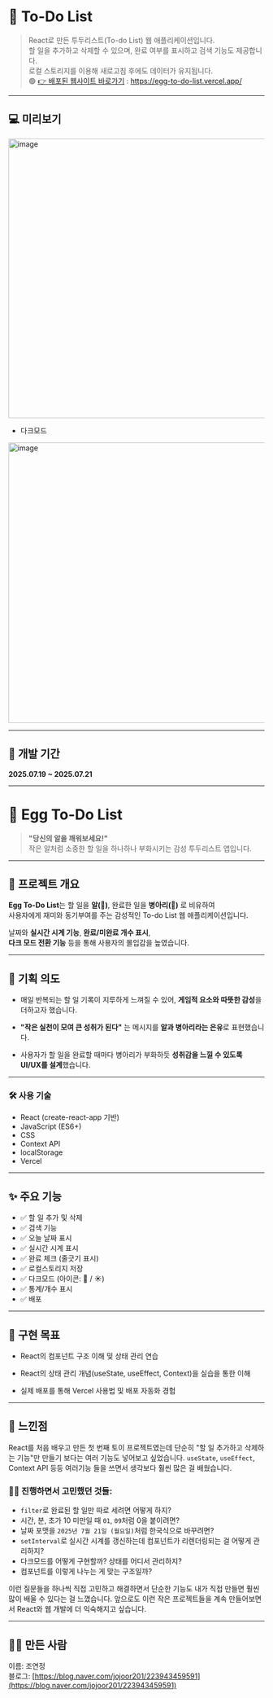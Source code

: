 # 📝 To-Do List
> React로 만든 투두리스트(To-do List) 웹 애플리케이션입니다.</br> 할 일을 추가하고 삭제할 수 있으며, 완료 여부를 표시하고 검색 기능도 제공합니다.</br>로컬 스토리지를 이용해 새로고침 후에도 데이터가 유지됩니다.</br>
> 🟢 [👉 배포된 웹사이트 바로가기](https://egg-to-do-list.vercel.app/) : https://egg-to-do-list.vercel.app/

---

## 💻 미리보기
<img width="555" height="549" alt="image" src="https://github.com/user-attachments/assets/f6cee2e2-0543-4b79-8ce2-5d79f3c89730" />

- 다크모드</br>
<img width="595" height="551" alt="image" src="https://github.com/user-attachments/assets/5b549b33-5870-4ef9-aa51-174d1368eacf" />

---

## 📅 개발 기간

**2025.07.19 ~ 2025.07.21**  

---
# 🐣 Egg To-Do List

> **"당신의 알을 깨워보세요!"**  
> 작은 알처럼 소중한 할 일을 하나하나 부화시키는 감성 투두리스트 앱입니다.

---

## 📌 프로젝트 개요
**Egg To-Do List**는 할 일을 **알(🥚)**, 완료한 일을 **병아리(🐥)** 로 비유하여  
사용자에게 재미와 동기부여를 주는 감성적인 To-do List 웹 애플리케이션입니다.

날짜와 **실시간 시계 기능**, **완료/미완료 개수 표시**,  
**다크 모드 전환 기능** 등을 통해 사용자의 몰입감을 높였습니다.

---
## 🎯 기획 의도

- 매일 반복되는 할 일 기록이 지루하게 느껴질 수 있어, **게임적 요소와 따뜻한 감성**을 더하고자 했습니다.

- **"작은 실천이 모여 큰 성취가 된다"** 는 메시지를 **알과 병아리라는 은유**로 표현했습니다.

- 사용자가 할 일을 완료할 때마다 병아리가 부화하듯 **성취감을 느낄 수 있도록 UI/UX를 설계**했습니다.

---

### 🛠️ 사용 기술

- React (create-react-app 기반)
- JavaScript (ES6+)
- CSS
- Context API 
- localStorage 
- Vercel

---

## ✨ 주요 기능

- ✅ 할 일 추가 및 삭제
- ✅ 검색 기능
- ✅ 오늘 날짜 표시
- ✅ 실시간 시계 표시
- ✅ 완료 체크 (줄긋기 표시)
- ✅ 로컬스토리지 저장
- ✅ 다크모드 (아이콘: 🌙 / ☀️)
- ✅ 통계/개수 표시
- ✅ 배포

---

## 🎯 구현 목표
- React의 컴포넌트 구조 이해 및 상태 관리 연습

- React의 상태 관리 개념(useState, useEffect, Context)을 실습을 통한 이해

- 실제 배포를 통해 Vercel 사용법 및 배포 자동화 경험

---

## 💭 느낀점

React를 처음 배우고 만든 첫 번째 토이 프로젝트였는데 단순히 "할 일 추가하고 삭제하는 기능"만 만들기 보다는 여러 기능도 넣어보고 싶었습니다.
`useState`, `useEffect`, Context API 등등 여러기능 들을 쓰면서 생각보다 훨씬 많은 걸 배웠습니다.

### 🙋‍♀️ 진행하면서 고민했던 것들:

- `filter`로 완료된 할 일만 따로 세려면 어떻게 하지?
- 시간, 분, 초가 10 미만일 때 `01`, `09`처럼 0을 붙이려면?
- 날짜 포맷을 `2025년 7월 21일 (월요일)`처럼 한국식으로 바꾸려면?
- `setInterval`로 실시간 시계를 갱신하는데 컴포넌트가 리렌더링되는 걸 어떻게 관리하지?
- 다크모드를 어떻게 구현할까? 상태를 어디서 관리하지?
- 컴포넌트를 이렇게 나누는 게 맞는 구조일까?

이런 질문들을 하나씩 직접 고민하고 해결하면서 단순한 기능도 내가 직접 만들면 훨씬 많이 배울 수 있다는 걸 느꼈습니다.
앞으로도 이런 작은 프로젝트들을 계속 만들어보면서 React와 웹 개발에 더 익숙해지고 싶습니다.

---

## 🙋‍♀️ 만든 사람
이름: 조연정</br>
블로그: [https://blog.naver.com/jojoor201/223943459591](https://blog.naver.com/jojoor201/223943459591)
